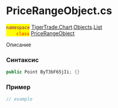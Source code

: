 
# PriceRangeObject.cs
<mark style="color:purple;">`namespace`</mark> [TigerTrade.Chart](../../../../../TigerTrade.Chart.md).[Objects](../../../../../TigerTrade.Chart/Objects.md).[List](../../../../../TigerTrade.Chart/Objects/List.md)  
<mark style="color:red;">&nbsp;&nbsp;&nbsp;&nbsp;&nbsp;&nbsp;&nbsp;`class`</mark> [PriceRangeObject](../../PriceRangeObject.cs.md)

Описание

### Синтаксис
```csharp
public Point ByT3bF65jIi; {}
```
### Пример  
```csharp
// example
```
